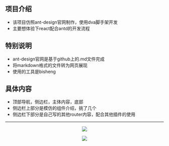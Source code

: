 ## 项目介绍

 - 该项目仿照ant-design官网制作，使用dva脚手架开发
 - 主要想体验下react配合antd的开发流程

## 特别说明
- ant-design官网是基于github上的.md文件完成
- 将markdown格式的文件转为网页展现
- 使用的工具是bisheng
## 具体内容
- 顶部导航，侧边栏，主体内容，底部
- 侧边栏上部分是模仿的组件介绍，挑了几个
- 侧边栏下部分是自己写的其他router内容，配合其他插件的使用
---

<p align="center">
  <img src="http://120.27.120.107:5083/dist/1.png" />
</p>
<p align="center">
  <img src="http://120.27.120.107:5083/dist/2.png" />
</p>
